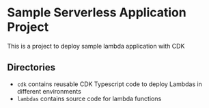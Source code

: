 # Sample Serverless Application Project

This is a project to deploy sample lambda application with CDK

## Directories

* `cdk`   contains reusable CDK Typescript code to deploy Lambdas in different environments
* `lambdas`   contains source code for lambda functions
